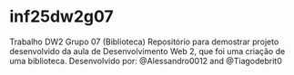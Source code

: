 # inf25dw2g07
Trabalho DW2 Grupo 07 (Biblioteca)
Repositório para demostrar projeto desenvolvido da aula de Desenvolvimento Web 2, que foi uma criação de uma biblioteca. 
Desenvolvido por: @Alessandro0012 and @Tiagodebrit0
